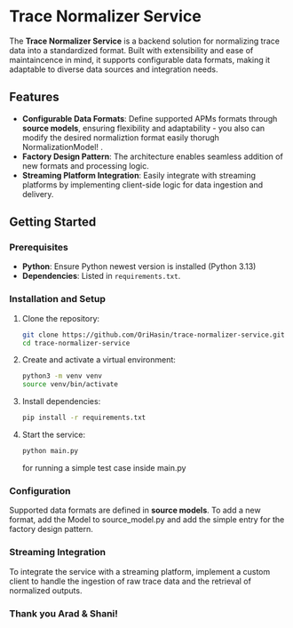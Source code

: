 # Trace Normalizer Service

The **Trace Normalizer Service** is a backend solution for normalizing trace data into a standardized format. Built with extensibility and ease of maintaincence in mind, it supports configurable data formats, making it adaptable to diverse data sources and integration needs.

## Features

- **Configurable Data Formats**: Define supported APMs formats through **source models**, ensuring flexibility and adaptability - you also can modify the desired normaliztion format easily thorugh NormalizationModel! .
- **Factory Design Pattern**: The architecture enables seamless addition of new formats and processing logic.
- **Streaming Platform Integration**: Easily integrate with streaming platforms by implementing client-side logic for data ingestion and delivery.

## Getting Started

### Prerequisites

- **Python**: Ensure Python newest version is installed (Python 3.13)
- **Dependencies**: Listed in `requirements.txt`.

### Installation and Setup

1. Clone the repository:
   ```bash
   git clone https://github.com/OriHasin/trace-normalizer-service.git
   cd trace-normalizer-service
   ```

2. Create and activate a virtual environment:
   ```bash
   python3 -m venv venv
   source venv/bin/activate 
   ```

3. Install dependencies:
   ```bash
   pip install -r requirements.txt
   ```

4. Start the service:
   ```bash
   python main.py
   ```
   for running a simple test case inside main.py
   

### Configuration

Supported data formats are defined in **source models**. To add a new format, add the Model to source_model.py and add the simple entry for the factory design pattern.

### Streaming Integration

To integrate the service with a streaming platform, implement a custom client to handle the ingestion of raw trace data and the retrieval of normalized outputs.



### Thank you Arad & Shani! 
